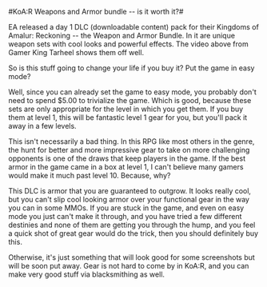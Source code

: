 #KoA:R Weapons and Armor bundle -- is it worth it?#



EA released a day 1 DLC (downloadable content) pack for their Kingdoms of Amalur: Reckoning -- the Weapon and Armor Bundle. In it are unique weapon sets with cool looks and powerful effects. The video above from Gamer King Tarheel shows them off well.

So is this stuff going to change your life if you buy it? Put the game in easy mode?

Well, since you can already set the game to easy mode, you probably don't need to spend $5.00 to trivialize the game. Which is good, because these sets are only appropriate for the level in which you get them. If you buy them at level 1, this will be fantastic level 1 gear for you, but you'll pack it away in a few levels.

This isn't necessarily a bad thing. In this RPG like most others in the genre, the hunt for better and more impressive gear to take on more challenging opponents is one of the draws that keep players in the game. If the best armor in the game came in a box at level 1, I can't believe many gamers would make it much past level 10. Because, why?

This DLC is armor that you are guaranteed to outgrow. It looks really cool, but you can't slip cool looking armor over your functional gear in the way you can in some MMOs. If you are stuck in the game, and even on easy mode you just can't make it through, and you have tried a few different destinies and none of them are getting you through the hump, and you feel a quick shot of great gear would do the trick, then you should definitely buy this.

Otherwise, it's just something that will look good for some screenshots but will be soon put away. Gear is not hard to come by in KoA:R, and you can make very good stuff via blacksmithing as well.


